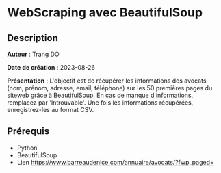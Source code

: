 # WebScraping avec BeautifulSoup

## Description
__Auteur__ : Trang DO

__Date de création__ : 2023-08-26

__Présentation__ : L'objectif est de récupérer les informations des avocats (nom, prénom, adresse, email, téléphone) sur les 50 premières pages du siteweb grâce à BeautifulSoup. 
En cas de manque d'informations, remplacez par 'Introuvable'. Une fois les informations récupérées, enregistrez-les au format CSV.

## Prérequis
- Python
- BeautifulSoup
- Lien https://www.barreaudenice.com/annuaire/avocats/?fwp_paged=
